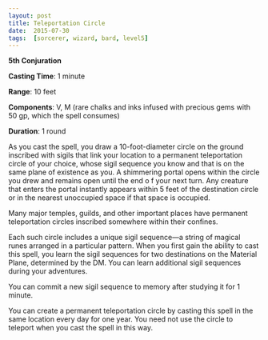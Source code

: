 ```yaml
---
layout: post
title: Teleportation Circle
date:  2015-07-30
tags:  [sorcerer, wizard, bard, level5]
---
```


**5th Conjuration**

**Casting Time**: 1 minute

**Range**: 10 feet

**Components**: V, M (rare chalks and inks infused with precious gems with 50 gp, which the spell consumes)

**Duration**: 1 round

As you cast the spell, you draw a 10-foot-diameter circle on the ground inscribed with sigils that link your location to a permanent teleportation circle of your choice, whose sigil sequence you know and that is on the same plane of existence as you. A shimmering portal opens within the circle you drew and remains open until the end o f your next turn. Any creature that enters the portal instantly appears within 5 feet of the destination circle or in the nearest unoccupied space if that space is occupied.

Many major temples, guilds, and other important places have permanent teleportation circles inscribed somewhere within their confines. 

Each such circle includes a unique sigil sequence—a string of magical runes arranged in a particular pattern. When you first gain the ability to cast this spell, you learn the sigil sequences for two destinations on the Material Plane, determined by the DM. You can learn additional sigil sequences during your adventures. 

You can commit a new sigil sequence to memory after studying it for 1 minute.

You can create a permanent teleportation circle by casting this spell in the same location every day for one year. You need not use the circle to teleport when you cast the spell in this way.
